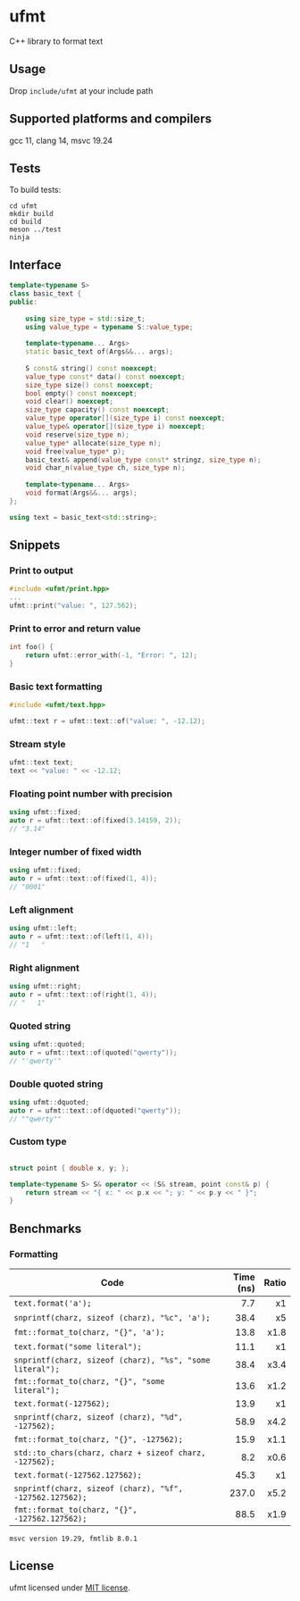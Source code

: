 # ufmt

C++ library to format text


## Usage

Drop `include/ufmt` at your include path


## Supported platforms and compilers

gcc 11, clang 14, msvc 19.24


## Tests

To build tests:

```shell
cd ufmt
mkdir build
cd build
meson ../test
ninja
```

## Interface

```cpp
template<typename S>
class basic_text {
public:
    
    using size_type = std::size_t;
    using value_type = typename S::value_type;
    
    template<typename... Args>
    static basic_text of(Args&&... args);    
        
    S const& string() const noexcept;
    value_type const* data() const noexcept;
    size_type size() const noexcept;
    bool empty() const noexcept;
    void clear() noexcept;
    size_type capacity() const noexcept;
    value_type operator[](size_type i) const noexcept;
    value_type& operator[](size_type i) noexcept;
    void reserve(size_type n);
    value_type* allocate(size_type n);
    void free(value_type* p);
    basic_text& append(value_type const* stringz, size_type n);
    void char_n(value_type ch, size_type n);
    
    template<typename... Args>
    void format(Args&&... args);
};

using text = basic_text<std::string>;
```


## Snippets


### Print to output

```cpp
#include <ufmt/print.hpp>
...
ufmt::print("value: ", 127.562);
```


### Print to error and return value
```cpp
int foo() {
    return ufmt::error_with(-1, "Error: ", 12);
}

```


### Basic text formatting

```cpp
#include <ufmt/text.hpp>

ufmt::text r = ufmt::text::of("value: ", -12.12);
```


### Stream style

```cpp
ufmt::text text;
text << "value: " << -12.12;
```


### Floating point number with precision

```cpp
using ufmt::fixed;
auto r = ufmt::text::of(fixed(3.14159, 2));
// "3.14"
```


### Integer number of fixed width

```cpp
using ufmt::fixed;
auto r = ufmt::text::of(fixed(1, 4));
// "0001"
```


### Left alignment

```cpp
using ufmt::left;
auto r = ufmt::text::of(left(1, 4));
// "1   "
```


### Right alignment

```cpp
using ufmt::right;
auto r = ufmt::text::of(right(1, 4));
// "   1"
```

### Quoted string

```cpp
using ufmt::quoted;
auto r = ufmt::text::of(quoted("qwerty"));
// "'qwerty'"
```

### Double quoted string

```cpp
using ufmt::dquoted;
auto r = ufmt::text::of(dquoted("qwerty"));
// ""qwerty""
```



### Custom type

```cpp

struct point { double x, y; };

template<typename S> S& operator << (S& stream, point const& p) {
    return stream << "{ x: " << p.x << "; y: " << p.y << " }";
}

```


## Benchmarks

### Formatting

| Code                                                         | Time (ns) | Ratio |
|--------------------------------------------------------------|----------:|------:|
| ```text.format('a');```                                      | 7.7       | x1    |
| ```snprintf(charz, sizeof (charz), "%c", 'a');```            | 38.4      | x5    |
| ```fmt::format_to(charz, "{}", 'a');```                      | 13.8      | x1.8  |
| ```text.format("some literal");```                           | 11.1      | x1    |
| ```snprintf(charz, sizeof (charz), "%s", "some literal");``` | 38.4      | x3.4  |
| ```fmt::format_to(charz, "{}", "some literal");```           | 13.6      | x1.2  |
| ```text.format(-127562);```                                  | 13.9      | x1    |
| ```snprintf(charz, sizeof (charz), "%d", -127562);```        | 58.9      | x4.2  |
| ```fmt::format_to(charz, "{}", -127562);```                  | 15.9      | x1.1  |
| ```std::to_chars(charz, charz + sizeof charz, -127562);```   | 8.2       | x0.6  |
| ```text.format(-127562.127562);```                           | 45.3      | x1    |
| ```snprintf(charz, sizeof (charz), "%f", -127562.127562);``` | 237.0     | x5.2  |
| ```fmt::format_to(charz, "{}", -127562.127562);```           | 88.5      | x1.9  |

```
msvc version 19.29, fmtlib 8.0.1
```

## License

ufmt licensed under [MIT license](https://opensource.org/licenses/MIT).
